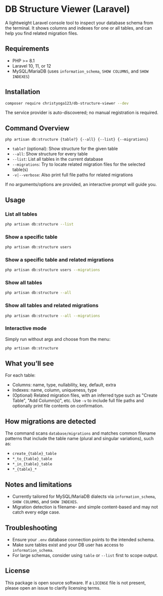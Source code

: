 # DB Structure Viewer (Laravel)

A lightweight Laravel console tool to inspect your database schema from the terminal. It shows columns and indexes for one or all tables, and can help you find related migration files.

## Requirements
- PHP >= 8.1
- Laravel 10, 11, or 12
- MySQL/MariaDB (uses `information_schema`, `SHOW COLUMNS`, and `SHOW INDEXES`)

## Installation
```bash
composer require christyoga123/db-structure-viewer --dev
```

The service provider is auto-discovered; no manual registration is required.

## Command Overview
```
php artisan db:structure {table?} {--all} {--list} {--migrations}
```
- `table?` (optional): Show structure for the given table
- `--all`: Show structure for every table
- `--list`: List all tables in the current database
- `--migrations`: Try to locate related migration files for the selected table(s)
- `-v|--verbose`: Also print full file paths for related migrations

If no arguments/options are provided, an interactive prompt will guide you.

## Usage

### List all tables
```bash
php artisan db:structure --list
```

### Show a specific table
```bash
php artisan db:structure users
```

### Show a specific table and related migrations
```bash
php artisan db:structure users --migrations
```

### Show all tables
```bash
php artisan db:structure --all
```

### Show all tables and related migrations
```bash
php artisan db:structure --all --migrations
```

### Interactive mode
Simply run without args and choose from the menu:
```bash
php artisan db:structure
```

## What you’ll see
For each table:
- Columns: name, type, nullability, key, default, extra
- Indexes: name, column, uniqueness, type
- (Optional) Related migration files, with an inferred type such as "Create Table", "Add Column(s)", etc. Use `-v` to include full file paths and optionally print file contents on confirmation.

## How migrations are detected
The command scans `database/migrations` and matches common filename patterns that include the table name (plural and singular variations), such as:
- `create_{table}_table`
- `*_to_{table}_table`
- `*_in_{table}_table`
- `*_{table}_*`

## Notes and limitations
- Currently tailored for MySQL/MariaDB dialects via `information_schema`, `SHOW COLUMNS`, and `SHOW INDEXES`.
- Migration detection is filename- and simple content-based and may not catch every edge case.

## Troubleshooting
- Ensure your `.env` database connection points to the intended schema.
- Make sure tables exist and your DB user has access to `information_schema`.
- For large schemas, consider using `table` or `--list` first to scope output.

## License
This package is open source software. If a `LICENSE` file is not present, please open an issue to clarify licensing terms.
